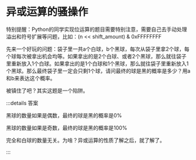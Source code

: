 # 异或运算的骚操作

特别提醒：Python的同学实现位运算的题目需要特别注意，需要自己去手动处理溢出和符号扩展等问题，比如：(n << shift_amount) & 0xFFFFFFFF

先来一个好玩的问题：袋子里一共a个白球，b个黑球，每次从袋子里拿2个球，每个球每次被拿出机会均等。如果拿出的是2个白球、或者2个黑球，那么就往袋子里重新放入1个白球。如果拿出的是1个白球和1个黑球，那么就往袋子里重新放入1个黑球。那么最终袋子里一定会只剩1个球，请问最终的球是黑的概率是多少？用a和b来表达这个概率。

被镇住了吧？其实这题是一个陷阱。

:::details 答案

黑球的数量如果是偶数，最终的球是黑的概率是0%

黑球的数量如果是奇数，最终的球是黑的概率是100%

完全和白球的数量无关。为啥？异或运算的性质了解之后，就了解了。

:::